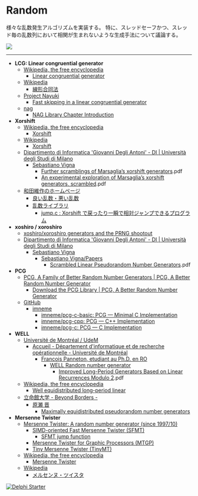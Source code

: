 # Random
様々な乱数発生アルゴリズムを実装する。
特に、スレッドセーフかつ、スレッド毎の乱数列において相関が生まれないような生成手法について議論する。

![](https://github.com/LUXOPHIA/Random/raw/master/--------/_SCREENSHOT/Random.gif)

----
* **LCG: Linear congruential generator**
    * [Wikipedia, the free encyclopedia](https://en.wikipedia.org)
        * [Linear congruential generator](https://en.wikipedia.org/wiki/Linear_congruential_generator)
    * [Wikipedia](https://ja.wikipedia.org)
        * [線形合同法](https://ja.wikipedia.org/wiki/線形合同法)
    * [Project Nayuki](https://www.nayuki.io)
        * [Fast skipping in a linear congruential generator](https://www.nayuki.io/page/fast-skipping-in-a-linear-congruential-generator)
    * [nag](https://www.nag.co.uk)
        * [NAG Library Chapter Introduction](https://www.nag.co.uk/numeric/fl/nagdoc_fl23/pdf/G05/g05intro.pdf)
* **Xorshift**
    * [Wikipedia, the free encyclopedia](https://en.wikipedia.org)
        * [Xorshift](https://en.wikipedia.org/wiki/Xorshift)
    * [Wikipedia](https://ja.wikipedia.org)
        * [Xorshift](https://ja.wikipedia.org/wiki/Xorshift)
    * [Dipartimento di Informatica 'Giovanni Degli Antoni' - DI | Università degli Studi di Milano](http://www.di.unimi.it/ecm/home)
        * [Sebastiano Vigna](http://vigna.di.unimi.it)
            * [Further scramblings of Marsaglia’s xorshift generators](http://vigna.di.unimi.it/ftp/papers/xorshiftplus.pdf).pdf
            * [An experimental exploration of Marsaglia’s xorshift generators, scrambled](http://vigna.di.unimi.it/ftp/papers/xorshift.pdf).pdf
    * [和田維作のホームページ](http://www001.upp.so-net.ne.jp/isaku/)
        * [良い乱数・悪い乱数](http://www001.upp.so-net.ne.jp/isaku/rand.html)
        * [乱数ライブラリ](http://www001.upp.so-net.ne.jp/isaku/rand2.html)
            * [jump.c : Xorshift で戻ったり一瞬で相対ジャンプできるプログラム](http://www001.upp.so-net.ne.jp/isaku/jump.c.html)
* **xoshiro / xoroshiro**
    * [xoshiro/xoroshiro generators and the PRNG shootout](http://xoshiro.di.unimi.it)
    * [Dipartimento di Informatica 'Giovanni Degli Antoni' - DI | Università degli Studi di Milano](http://www.di.unimi.it/ecm/home)
        * [Sebastiano Vigna](http://vigna.di.unimi.it)
            * [Sebastiano Vigna/Papers](http://vigna.di.unimi.it/papers.php)
                * [Scrambled Linear Pseudorandom Number Generators](http://vigna.di.unimi.it/ftp/papers/ScrambledLinear.pdf).pdf
* **PCG**
  * [PCG, A Family of Better Random Number Generators | PCG, A Better Random Number Generator](http://www.pcg-random.org)
      * [Download the PCG Library | PCG, A Better Random Number Generator](http://www.pcg-random.org/download.html)
  * [GitHub](https://github.com)
      * [imneme](https://github.com/imneme)
          * [imneme/pcg-c-basic: PCG — Minimal C Implementation](https://github.com/imneme/pcg-c-basic)
          * [imneme/pcg-cpp: PCG — C++ Implementation](https://github.com/imneme/pcg-cpp)
          * [imneme/pcg-c: PCG — C Implementation](https://github.com/imneme/pcg-c)
* **WELL**
    * [Université de Montréal / UdeM](http://www.umontreal.ca)
        * [Accueil - Département d'informatique et de recherche opérationnelle - Université de Montréal](http://diro.umontreal.ca/accueil/)
            * [Francois Panneton, etudiant au Ph.D. en RO](http://www.iro.umontreal.ca/~panneton/)
                * [WELL Random number generator](http://www.iro.umontreal.ca/~panneton/WELLRNG.html)
                    * [Improved Long-Period Generators Based on Linear Recurrences Modulo 2](http://www.iro.umontreal.ca/~lecuyer/myftp/papers/lfsr04.pdf).pdf
    * [Wikipedia, the free encyclopedia](https://en.wikipedia.org)
        * [Well equidistributed long-period linear](https://en.wikipedia.org/wiki/Well_equidistributed_long-period_linear)
    * [立命館大学 - Beyond Borders -](http://www.ritsumei.ac.jp)
        * [原瀬 晋](http://www.ritsumei.ac.jp/~harase/harase_jp.html)
            * [Maximally equidistributed pseudorandom number generators](http://www.ritsumei.ac.jp/~harase/megenerators.html)
* **Mersenne Twister**
    * [Mersenne Twister: A random number generator (since 1997/10)](http://www.math.sci.hiroshima-u.ac.jp/~m-mat/MT/mt.html)
        * [SIMD-oriented Fast Mersenne Twister (SFMT)](http://www.math.sci.hiroshima-u.ac.jp/~m-mat/MT/SFMT/index-jp.html)
            * [SFMT jump function](http://www.math.sci.hiroshima-u.ac.jp/~m-mat/MT/SFMT/JUMP/index-jp.html)
        * [Mersenne Twister for Graphic Processors (MTGP)](http://www.math.sci.hiroshima-u.ac.jp/~m-mat/MT/MTGP/index-jp.html)
        * [Tiny Mersenne Twister (TinyMT)](http://www.math.sci.hiroshima-u.ac.jp/~m-mat/MT/TINYMT/index-jp.html)
    * [Wikipedia, the free encyclopedia](https://en.wikipedia.org)
        * [Mersenne Twister](https://en.wikipedia.org/wiki/Mersenne_Twister)
    * [Wikipedia](https://ja.wikipedia.org)
        * [メルセンヌ・ツイスタ](https://ja.wikipedia.org/wiki/メルセンヌ・ツイスタ)


[![Delphi Starter](http://img.en25.com/EloquaImages/clients/Embarcadero/%7B063f1eec-64a6-4c19-840f-9b59d407c914%7D_dx-starter-bn159.png)](https://www.embarcadero.com/jp/products/delphi/starter)
